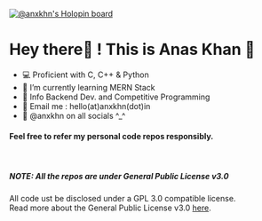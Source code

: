 [![@anxkhn's Holopin board](https://holopin.me/anxkhn)](https://holopin.io/@anxkhn)

# Hey there👋 ! This is **Anas Khan** 🚀

- 💻 Proficient with C, C++ & Python
- 🌱 I’m currently learning MERN Stack
- 🔎 Info Backend Dev. and Competitive Programming
- 📧 Email me : hello(at)anxkhn(dot)in
- 🎉 @anxkhn on all socials ^_^

#### Feel free to refer my personal code repos responsibly.
<br>

##### NOTE: All the repos are under General Public License v3.0 
All code ust be disclosed under a GPL 3.0 compatible license. <br>
Read more about the General Public License v3.0 [here](https://tldrlegal.com/license/gnu-general-public-license-v3-(gpl-3)).
